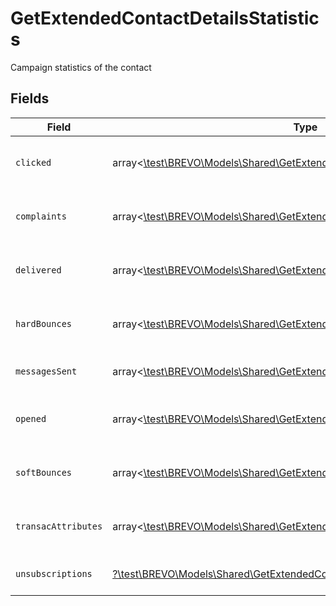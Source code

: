 # GetExtendedContactDetailsStatistics

Campaign statistics of the contact


## Fields

| Field                                                                                                                                            | Type                                                                                                                                             | Required                                                                                                                                         | Description                                                                                                                                      |
| ------------------------------------------------------------------------------------------------------------------------------------------------ | ------------------------------------------------------------------------------------------------------------------------------------------------ | ------------------------------------------------------------------------------------------------------------------------------------------------ | ------------------------------------------------------------------------------------------------------------------------------------------------ |
| `clicked`                                                                                                                                        | array<[\test\BREVO\Models\Shared\GetExtendedContactDetailsClicked](../../Models/Shared/GetExtendedContactDetailsClicked.md)>                     | :heavy_minus_sign:                                                                                                                               | Listing of the clicks generated by the contact                                                                                                   |
| `complaints`                                                                                                                                     | array<[\test\BREVO\Models\Shared\GetExtendedContactDetailsComplaints](../../Models/Shared/GetExtendedContactDetailsComplaints.md)>               | :heavy_minus_sign:                                                                                                                               | Listing of the complaints generated by the contact                                                                                               |
| `delivered`                                                                                                                                      | array<[\test\BREVO\Models\Shared\GetExtendedContactDetailsDelivered](../../Models/Shared/GetExtendedContactDetailsDelivered.md)>                 | :heavy_minus_sign:                                                                                                                               | Listing of the delivered campaign for the contact                                                                                                |
| `hardBounces`                                                                                                                                    | array<[\test\BREVO\Models\Shared\GetExtendedContactDetailsHardBounces](../../Models/Shared/GetExtendedContactDetailsHardBounces.md)>             | :heavy_minus_sign:                                                                                                                               | Listing of the hardbounes generated by the contact                                                                                               |
| `messagesSent`                                                                                                                                   | array<[\test\BREVO\Models\Shared\GetExtendedContactDetailsMessagesSent](../../Models/Shared/GetExtendedContactDetailsMessagesSent.md)>           | :heavy_minus_sign:                                                                                                                               | Listing of the sent campaign for the contact                                                                                                     |
| `opened`                                                                                                                                         | array<[\test\BREVO\Models\Shared\GetExtendedContactDetailsOpened](../../Models/Shared/GetExtendedContactDetailsOpened.md)>                       | :heavy_minus_sign:                                                                                                                               | Listing of the openings generated by the contact                                                                                                 |
| `softBounces`                                                                                                                                    | array<[\test\BREVO\Models\Shared\GetExtendedContactDetailsSoftBounces](../../Models/Shared/GetExtendedContactDetailsSoftBounces.md)>             | :heavy_minus_sign:                                                                                                                               | Listing of the softbounes generated by the contact                                                                                               |
| `transacAttributes`                                                                                                                              | array<[\test\BREVO\Models\Shared\GetExtendedContactDetailsTransacAttributes](../../Models/Shared/GetExtendedContactDetailsTransacAttributes.md)> | :heavy_minus_sign:                                                                                                                               | Listing of the transactional attributes for the contact                                                                                          |
| `unsubscriptions`                                                                                                                                | [?\test\BREVO\Models\Shared\GetExtendedContactDetailsUnsubscriptions](../../Models/Shared/GetExtendedContactDetailsUnsubscriptions.md)           | :heavy_minus_sign:                                                                                                                               | Listing of the unsubscription for the contact                                                                                                    |